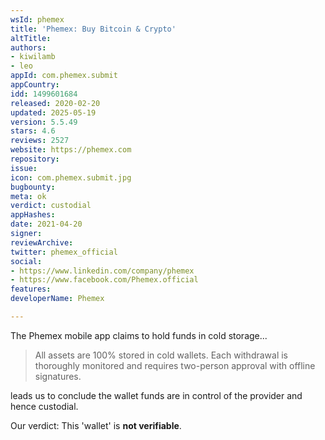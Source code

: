 ```yaml
---
wsId: phemex
title: 'Phemex: Buy Bitcoin & Crypto'
altTitle: 
authors:
- kiwilamb
- leo
appId: com.phemex.submit
appCountry: 
idd: 1499601684
released: 2020-02-20
updated: 2025-05-19
version: 5.5.49
stars: 4.6
reviews: 2527
website: https://phemex.com
repository: 
issue: 
icon: com.phemex.submit.jpg
bugbounty: 
meta: ok
verdict: custodial
appHashes: 
date: 2021-04-20
signer: 
reviewArchive: 
twitter: phemex_official
social:
- https://www.linkedin.com/company/phemex
- https://www.facebook.com/Phemex.official
features: 
developerName: Phemex

---
```


The Phemex mobile app claims to hold funds in cold storage...

> All assets are 100% stored in cold wallets. Each withdrawal is thoroughly
  monitored and requires two-person approval with offline signatures.

leads us to conclude the wallet funds are in control of the provider and hence
custodial.

Our verdict: This 'wallet' is **not verifiable**.
